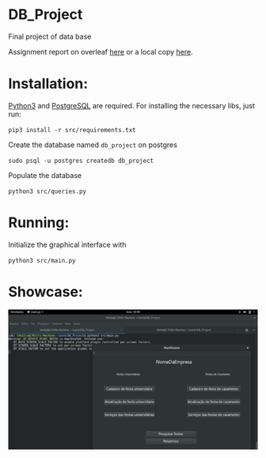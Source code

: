 # DB_Project
Final project of data base

Assignment report on overleaf [here](https://www.overleaf.com/16613395pjytnbwkjqsg#/63779068/) or a local copy [here](https://github.com/martchellop/DB_Project/blob/master/BD_T3.pdf).

# Installation:

[Python3](https://www.python.org/) and [PostgreSQL](https://www.postgresql.org/) are required. For installing the necessary libs, just run:

`pip3 install -r src/requirements.txt`

Create the database named `db_project` on postgres

`sudo psql -u postgres createdb db_project`

Populate the database

`python3 src/queries.py`

# Running:

Initialize the graphical interface with

`python3 src/main.py`

# Showcase:

![](https://github.com/martchellop/DB_Project/blob/master/imgs/inicializandoGUI.png)
